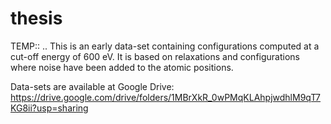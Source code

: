 # thesis


TEMP:: ..
This is an early data-set containing configurations computed at a cut-off energy of 600 eV. It is based on relaxations and configurations where noise have been added to the atomic positions.

Data-sets are available at Google Drive: https://drive.google.com/drive/folders/1MBrXkR_0wPMqKLAhpjwdhlM9qT7KG8ii?usp=sharing
